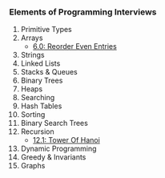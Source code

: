 ### Elements of Programming Interviews

1. Primitive Types
2. Arrays
    * [6.0: Reorder Even Entries](./Arrays/reorderEven.js)
3. Strings
4. Linked Lists
5. Stacks & Queues
6. Binary Trees
7. Heaps
8. Searching
9. Hash Tables
10. Sorting
11. Binary Search Trees
12. Recursion
    * [12.1: Tower Of Hanoi](./Recursion/towerOfHanoi.js)
13. Dynamic Programming
14. Greedy & Invariants
15. Graphs
